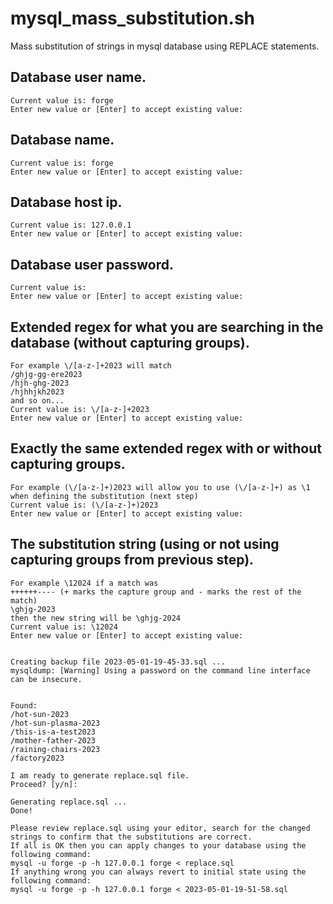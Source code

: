 # mysql_mass_substitution.sh

Mass substitution of strings in mysql database using REPLACE statements.

## Database user name.

    Current value is: forge
    Enter new value or [Enter] to accept existing value:

## Database name.

    Current value is: forge
    Enter new value or [Enter] to accept existing value:

## Database host ip.

    Current value is: 127.0.0.1
    Enter new value or [Enter] to accept existing value:

## Database user password.

    Current value is:
    Enter new value or [Enter] to accept existing value:

## Extended regex for what you are searching in the database (without capturing groups).

    For example \/[a-z-]+2023 will match
    /ghjg-gg-ere2023
    /hjh-ghg-2023
    /hjhhjkh2023
    and so on...
    Current value is: \/[a-z-]+2023
    Enter new value or [Enter] to accept existing value:


## Exactly the same extended regex with or without capturing groups.

    For example (\/[a-z-]+)2023 will allow you to use (\/[a-z-]+) as \1 when defining the substitution (next step)
    Current value is: (\/[a-z-]+)2023
    Enter new value or [Enter] to accept existing value:


## The substitution string (using or not using capturing groups from previous step).

    For example \12024 if a match was
    ++++++---- (+ marks the capture group and - marks the rest of the match)
    \ghjg-2023
    then the new string will be \ghjg-2024
    Current value is: \12024
    Enter new value or [Enter] to accept existing value:


    Creating backup file 2023-05-01-19-45-33.sql ...
    mysqldump: [Warning] Using a password on the command line interface can be insecure.


    Found:
    /hot-sun-2023
    /hot-sun-plasma-2023
    /this-is-a-test2023
    /mother-father-2023
    /raining-chairs-2023
    /factory2023

    I am ready to generate replace.sql file.
    Proceed? [y/n]:

    Generating replace.sql ...
    Done!

    Please review replace.sql using your editor, search for the changed strings to confirm that the substitutions are correct.
    If all is OK then you can apply changes to your database using the following command:
    mysql -u forge -p -h 127.0.0.1 forge < replace.sql
    If anything wrong you can always revert to initial state using the following command:
    mysql -u forge -p -h 127.0.0.1 forge < 2023-05-01-19-51-58.sql
